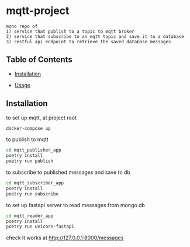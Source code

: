 # mqtt-project

    mono repo of
    1) service that publish to a topic to mqtt broker
    2) service that subscribe to an mqtt topic and save it to a database
    3) restful api endpoint to retrieve the saved database messages


## Table of Contents

- [Installation](#installation)


- [Usage](#usage)

## Installation

to set up mqtt, at project root
```bash
docker-compose up
```

to publish to mqtt
```bash
cd mqtt_publisher_app
poetry install
poetry run publish
```

to subscribe to published messages and save to db
```bash
cd mqtt_subscriber_app
poetry install
poetry run subscribe
```

to set up fastapi server to read messages from mongo db
```bash
cd mqtt_reader_app
poetry install
poetry run uvicorn-fastapi
```
check it works at http://127.0.0.1:8000/messages
